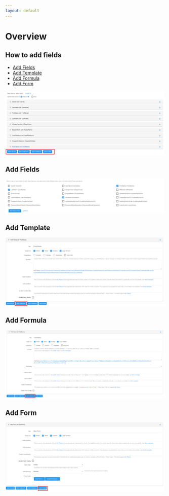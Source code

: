 ```yaml
---
layout: default
---
```


# Overview

## How to add fields

* [Add Fields]() 
* [Add Template]()
* [Add Formula]()
* [Add Form]()

![add-fields](/action-grid/fields/assets/add-fields.png)

## Add Fields

![add-selected](\action-grid\fields\assets\add-selected.png)

## Add Template

![add-template](\action-grid\fields\assets\add-template.png)

## Add Formula

![add-formula](\action-grid\fields\assets\add-formula.png)

## Add Form

![add-form](\action-grid\fields\assets\add-form.png)